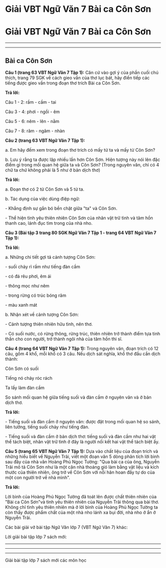 # Giải VBT Ngữ Văn 7 Bài ca Côn Sơn

# Giải VBT Ngữ Văn 7 Bài ca Côn Sơn

* * *

* * *

## Bài ca Côn Sơn

**Câu 1 (trang 63 VBT Ngữ Văn 7 Tập 1):** Căn cứ vào gợi ý của phần cuối chú thích, trang 79 SGK về cách gieo vần của thơ lục bát, hãy điền tiếp các tiếng được gieo vần trong đoạn thơ trích Bài ca Côn Sơn. 

**Trả lời:**

Câu 1 - 2: rầm - cầm - tai 

Câu 3 - 4: phơi - ngồi - êm 

Câu 5 - 6: nêm - lên - nằm 

Câu 7 - 8: râm - ngâm - nhàn 

**Câu 2 (trang 63 VBT Ngữ Văn 7 Tập 1):**

a. Em hãy đếm xem trong đoạn thơ trích có mấy từ ta và mấy từ Côn Sơn? 

b. Lưu ý rằng ta được lặp nhiều lần hơn Côn Sơn. Hiện tượng này nói lên đặc điểm gì trong mối quan hệ giữa ta và Côn Sơn? (Trong nguyên văn, chỉ có 4 chữ ta chứ không phải là 5 như ở bản dịch thơ) 

**Trả lời:**

a. Đoạn thơ có 2 từ Côn Sơn và 5 từ ta. 

b. Tác dụng của việc dùng điệp ngữ: 

\- Khẳng định sự gắn bó bền chặt giữa "ta" và Côn Sơn. 

\- Thể hiện tình yêu thiên nhiên Côn Sơn của nhân vật trữ tình và tâm hồn thanh cao, lánh đục tìm trong của nhà nho. 

**Câu 3 (Bài tập 3 trang 80 SGK Ngữ Văn 7 Tập 1 - trang 64 VBT Ngữ Văn 7 Tập 1):**

**Trả lời:**

a. Những chi tiết gợi tả cảnh tượng Côn Sơn: 

\- suối chảy rì rầm như tiếng đàn cầm 

\- có đá rêu phơi, êm ái 

\- thông mọc như nêm 

\- trong rừng có trúc bóng râm 

\- màu xanh mát 

b. Nhận xét về cảnh tượng Côn Sơn: 

\- Cảnh tượng thiên nhiên hữu tình, nên thơ. 

\- Có suối nước, có rừng thông, rừng trúc, thiên nhiên trở thành điểm tựa tinh thần cho con người, trở thành ngôi nhà của tâm hồn thi sĩ. 

**Câu 4 (trang 64 VBT Ngữ Văn 7 Tập 1):** Trong nguyên văn, đoạn trích có 12 câu, gồm 4 khổ, mỗi khổ có 3 câu. Nếu dịch sát nghĩa, khổ thơ đầu cần dịch thành: 

Côn Sơn có suối 

Tiếng nó chảy róc rách 

Ta lấy làm đàn cầm 

So sánh mối quan hệ giữa tiếng suối và đàn cầm ở nguyên văn và ở bản dịch thơ. 

**Trả lời:**

\- Tiếng suối và đàn cầm ở nguyên văn: được đặt trong mối quan hệ so sánh, liên tưởng, tiếng suối chảy như tiếng đàn. 

\- Tiếng suối và đàn cầm ở bản dịch thơ: tiếng suối và đàn cầm như hai vật thể tách biệt, nhân vật trữ tình ở đây là người nối kết hai vật thể tách biệt ấy. 

**Câu 5 (trang 65 VBT Ngữ Văn 7 Tập 1):** Dựa vào chất liệu của đoạn trích và những hiểu biết về Nguyễn Trãi, viết một đoạn văn 5 dòng phân tích lời bình sau đây của nhà văn Hoàng Phủ Ngọc Tường: "Qua bài ca của ông, Nguyễn Trãi mô tả Côn Sơn như là một căn nhà thoáng gió làm bằng vật liệu và kích thước của thiên nhiên, ông trở về Côn Sơn với nỗi hân hoan đầy tự do của một con người trở về nhà mình". 

**Trả lời:**

Lời bình của Hoàng Phủ Ngọc Tường đã toát lên được chất thiên nhiên của "Bài ca Côn Sơn"và tình yêu thiên nhiên của Nguyễn Trãi thông qua bài thơ. Không chỉ tình yêu thiên nhiên mà ở lời bình của Hoàng Phủ Ngọc Tường ta còn thấy được phẩm chất của một nhà nho lánh xa bụi đời, nhà nho ở ẩn ở Nguyễn Trãi. 

Các bài giải vở bài tập Ngữ Văn lớp 7 (VBT Ngữ Văn 7) khác:

Lời giải bài tập lớp 7 sách mới:

* * *

* * *

* * *

Giải bài tập lớp 7 sách mới các môn học
